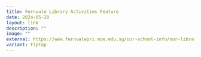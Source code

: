 ```yaml
---
title: Fernvale Library Activities Feature
date: 2024-05-28
layout: link
description: ""
image: ""
external: https://www.fernvalepri.moe.edu.sg/our-school-info/our-library/activities/
variant: tiptap
---
```

